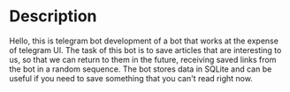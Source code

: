 <h1>Description</h1>

Hello, this is telegram bot development of a bot that works at the expense of telegram UI. 
The task of this bot is to save articles that are interesting to us, so that we can return to them in the future, 
receiving saved links from the bot in a random sequence. The bot stores data in SQLite and can be useful 
if you need to save something that you can't read right now.
